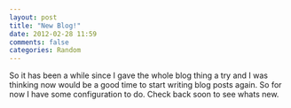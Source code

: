 ```yaml
---
layout: post
title: "New Blog!"
date: 2012-02-28 11:59
comments: false
categories: Random
---
```

So it has been a while since I gave the whole blog thing a try and I was thinking now would be a good time to start writing blog posts again. So for now I have some configuration to do. Check back soon to see whats new.
